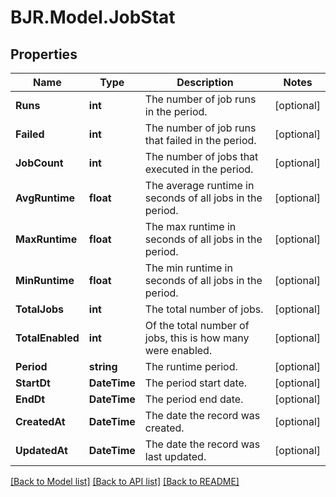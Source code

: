 
# BJR.Model.JobStat

## Properties

Name | Type | Description | Notes
------------ | ------------- | ------------- | -------------
**Runs** | **int** | The number of job runs in the period. | [optional] 
**Failed** | **int** | The number of job runs that failed in the period. | [optional] 
**JobCount** | **int** | The number of jobs that executed in the period. | [optional] 
**AvgRuntime** | **float** | The average runtime in seconds of all jobs in the period. | [optional] 
**MaxRuntime** | **float** | The max runtime in seconds of all jobs in the period. | [optional] 
**MinRuntime** | **float** | The min runtime in seconds of all jobs in the period. | [optional] 
**TotalJobs** | **int** | The total number of jobs. | [optional] 
**TotalEnabled** | **int** | Of the total number of jobs, this is how many were enabled. | [optional] 
**Period** | **string** | The runtime period. | [optional] 
**StartDt** | **DateTime** | The period start date. | [optional] 
**EndDt** | **DateTime** | The period end date. | [optional] 
**CreatedAt** | **DateTime** | The date the record was created. | [optional] 
**UpdatedAt** | **DateTime** | The date the record was last updated. | [optional] 

[[Back to Model list]](../README.md#documentation-for-models)
[[Back to API list]](../README.md#documentation-for-api-endpoints)
[[Back to README]](../README.md)

